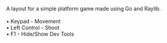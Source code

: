A layout for a simple platform game made using Go and Raylib. 
<br/><br/>
&bull;  Keypad - Movement<br/>
&bull;  Left Control - Shoot<br/>
&bull;  F1 - Hide/Show Dev Tools <br/>

